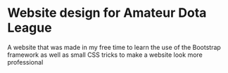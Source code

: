 # Website design for Amateur Dota League
A website that was made in my free time to learn the use of the Bootstrap framework as well as small CSS tricks to make a website look more professional
